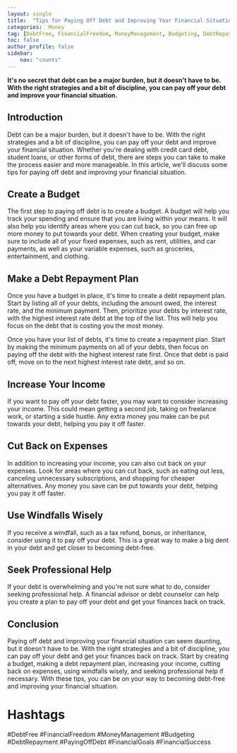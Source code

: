 ```yaml
---
layout: single
title:  "Tips for Paying Off Debt and Improving Your Financial Situation"
categories:  Money
tag: [DebtFree, FinancialFreedom, MoneyManagement, Budgeting, DebtRepayment, PayingOffDebt, FinancialGoals, FinancialSuccess, ]
toc: false
author_profile: false
sidebar:
    nav: "counts"
---
```

    
**It's no secret that debt can be a major burden, but it doesn't have to be. With the right strategies and a bit of discipline, you can pay off your debt and improve your financial situation.**

## Introduction

Debt can be a major burden, but it doesn't have to be. With the right strategies and a bit of discipline, you can pay off your debt and improve your financial situation. Whether you're dealing with credit card debt, student loans, or other forms of debt, there are steps you can take to make the process easier and more manageable. In this article, we'll discuss some tips for paying off debt and improving your financial situation.

## Create a Budget

The first step to paying off debt is to create a budget. A budget will help you track your spending and ensure that you are living within your means. It will also help you identify areas where you can cut back, so you can free up more money to put towards your debt. When creating your budget, make sure to include all of your fixed expenses, such as rent, utilities, and car payments, as well as your variable expenses, such as groceries, entertainment, and clothing.

## Make a Debt Repayment Plan

Once you have a budget in place, it's time to create a debt repayment plan. Start by listing all of your debts, including the amount owed, the interest rate, and the minimum payment. Then, prioritize your debts by interest rate, with the highest interest rate debt at the top of the list. This will help you focus on the debt that is costing you the most money.

Once you have your list of debts, it's time to create a repayment plan. Start by making the minimum payments on all of your debts, then focus on paying off the debt with the highest interest rate first. Once that debt is paid off, move on to the next highest interest rate debt, and so on.

## Increase Your Income

If you want to pay off your debt faster, you may want to consider increasing your income. This could mean getting a second job, taking on freelance work, or starting a side hustle. Any extra money you make can be put towards your debt, helping you pay it off faster.

## Cut Back on Expenses

In addition to increasing your income, you can also cut back on your expenses. Look for areas where you can cut back, such as eating out less, canceling unnecessary subscriptions, and shopping for cheaper alternatives. Any money you save can be put towards your debt, helping you pay it off faster.

## Use Windfalls Wisely

If you receive a windfall, such as a tax refund, bonus, or inheritance, consider using it to pay off your debt. This is a great way to make a big dent in your debt and get closer to becoming debt-free.

## Seek Professional Help

If your debt is overwhelming and you're not sure what to do, consider seeking professional help. A financial advisor or debt counselor can help you create a plan to pay off your debt and get your finances back on track.

## Conclusion

Paying off debt and improving your financial situation can seem daunting, but it doesn't have to be. With the right strategies and a bit of discipline, you can pay off your debt and get your finances back on track. Start by creating a budget, making a debt repayment plan, increasing your income, cutting back on expenses, using windfalls wisely, and seeking professional help if necessary. With these tips, you can be on your way to becoming debt-free and improving your financial situation.

# Hashtags

#DebtFree #FinancialFreedom #MoneyManagement #Budgeting #DebtRepayment #PayingOffDebt #FinancialGoals #FinancialSuccess